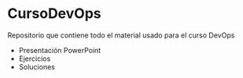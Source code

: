 # CursoDevOps

Repositorio que contiene todo el material usado para el curso DevOps
- Presentación PowerPoint
- Ejercicios
- Soluciones
